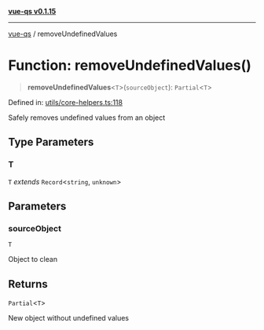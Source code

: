 [**vue-qs v0.1.15**](../README.md)

***

[vue-qs](../README.md) / removeUndefinedValues

# Function: removeUndefinedValues()

> **removeUndefinedValues**\<`T`\>(`sourceObject`): `Partial`\<`T`\>

Defined in: [utils/core-helpers.ts:118](https://github.com/iamsomraj/vue-qs/blob/2515abe5c25afff0f87351153aa1684c958bdf3f/src/utils/core-helpers.ts#L118)

Safely removes undefined values from an object

## Type Parameters

### T

`T` *extends* `Record`\<`string`, `unknown`\>

## Parameters

### sourceObject

`T`

Object to clean

## Returns

`Partial`\<`T`\>

New object without undefined values
